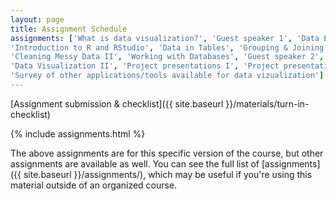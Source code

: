 ```yaml
---
layout: page
title: Assignment Schedule
assignments: ['What is data visualization?', 'Guest speaker 1', 'Data Entry and Storage',
'Introduction to R and RStudio', 'Data in Tables', 'Grouping & Joining Data', 'Cleaning Messy Data I',
'Cleaning Messy Data II', 'Working with Databases', 'Guest speaker 2', 'Data Visualization I',
'Data Visualization II', 'Project presentations I', 'Project presentations II',
'Survey of other applications/tools available for data vizualization']
---
```



[Assignment submission & checklist]({{ site.baseurl }}/materials/turn-in-checklist)

{% include assignments.html %}

The above assignments are for this specific version of the course, but other
assignments are available as well. You can see the full list of
[assignments]({{ site.baseurl }}/assignments/), which may be useful if you're using this material
outside of an organized course.

<!-- Schedule Management
- Update the `assignments:` list with `title:` from `assignments/` files. 
- Add 'Template' to `assignments:` to view the course template from `docs/`. 
- The remaining content should be left AS IS.
-->
